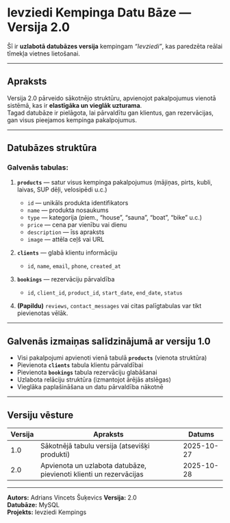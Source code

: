 # Ievziedi Kempinga Datu Bāze — Versija 2.0

Šī ir **uzlabotā datubāzes versija** kempingam *“Ievziedi”*, kas paredzēta reālai tīmekļa vietnes lietošanai.

---

## Apraksts

Versija 2.0 pārveido sākotnējo struktūru, apvienojot pakalpojumus vienotā sistēmā, kas ir **elastīgāka un vieglāk uzturama**.  
Tagad datubāze ir pielāgota, lai pārvaldītu gan klientus, gan rezervācijas, gan visus pieejamos kempinga pakalpojumus.

---

## Datubāzes struktūra

### **Galvenās tabulas:**
1. **`products`** — satur visus kempinga pakalpojumus (mājiņas, pirts, kubli, laivas, SUP dēļi, velosipēdi u.c.)
   - `id` — unikāls produkta identifikators  
   - `name` — produkta nosaukums  
   - `type` — kategorija (piem., “house”, “sauna”, “boat”, “bike” u.c.)  
   - `price` — cena par vienību vai dienu  
   - `description` — īss apraksts  
   - `image` — attēla ceļš vai URL

2. **`clients`** — glabā klientu informāciju  
   - `id`, `name`, `email`, `phone`, `created_at`

3. **`bookings`** — rezervāciju pārvaldība  
   - `id`, `client_id`, `product_id`, `start_date`, `end_date`, `status`

4. **(Papildu)** `reviews`, `contact_messages` vai citas palīgtabulas var tikt pievienotas vēlāk.

---

## Galvenās izmaiņas salīdzinājumā ar versiju 1.0
- Visi pakalpojumi apvienoti vienā tabulā **`products`** (vienota struktūra)
- Pievienota **`clients`** tabula klientu pārvaldībai
- Pievienota **`bookings`** tabula rezervāciju glabāšanai
- Uzlabota relāciju struktūra (izmantojot ārējās atslēgas)
- Vieglāka paplašināšana un datu pārvaldība nākotnē

---

## Versiju vēsture

| Versija | Apraksts | Datums |
|----------|-----------|--------|
| 1.0 | Sākotnējā tabulu versija (atsevišķi produkti) | 2025-10-27 |
| 2.0 | Apvienota un uzlabota datubāze, pievienoti klienti un rezervācijas | 2025-10-28 |

---

**Autors:** Adrians Vincets Šuķevics 
**Versija:** 2.0  
**Datubāze:** MySQL  
**Projekts:** Ievziedi Kempings

